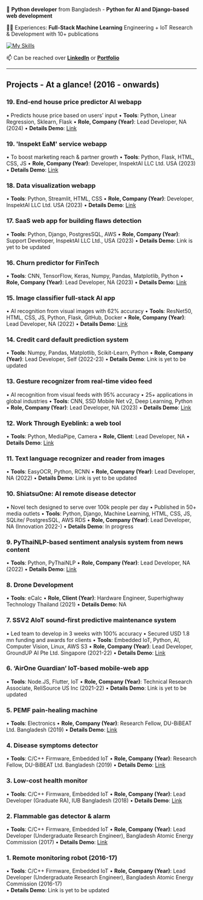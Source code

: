 👋 **Python developer** from Bangladesh - **Python for AI and Django-based web development**

👨‍💻 Experiences: **Full-Stack Machine Learning** Engineering + IoT Research & Development with 10+ publications

[![My Skills](https://skillicons.dev/icons?i=python,django,ai,javascript,aws&theme=light)](https://skillicons.dev)

📫 Can be reached over [**LinkedIn**](https://linkedin.com/in/navidbinahmed) or [**Portfolio**](https://navidbinahmed.com)


-------------------------------------------------------------------------------------------------------------------------------------------------------------------------
## Projects - At a glance! (2016 - onwards)

### 19. End-end house price predictor AI webapp     
   • Predicts house price based on users’ input 
   • **Tools**: Python, Linear Regression, Sklearn, Flask
   • **Role, Company (Year)**: Lead Developer, NA (2024) 
   • **Details Demo**: [Link](https://github.com/NavidBinAhmed/webapp_boston-house-pricing)
   
### 19. 'Inspekt EaM' service webapp 
   • To boost marketing reach & partner growth 
   • **Tools**: Python, Flask, HTML, CSS, JS
   • **Role, Company (Year)**: Developer, InspektAI LLC Ltd. USA (2023) 
   • **Details Demo**: [Link](https://github.com/NavidBinAhmed/webapp_2_EaM-flask)
 
### 18. Data visualization webapp      
   • **Tools**: Python, Streamlit, HTML, CSS
   • **Role, Company (Year)**: Developer, InspektAI LLC Ltd. USA (2023) 
   • **Details Demo**: [Link](https://github.com/NavidBinAhmed/webapp_4_data-visual-analytics-streamlit)
   
### 17. SaaS web app for building flaws detection 
   • **Tools**: Python, Django, PostgresSQL, AWS
   • **Role, Company (Year)**: Support Developer, InspektAI LLC Ltd., USA (2023) 
   • **Details Demo**: Link is yet to be updated
 
### 16. Churn predictor for FinTech 
   • **Tools**: CNN, TensorFlow, Keras, Numpy, Pandas, Matplotlib, Python
   • **Role, Company (Year)**: Lead Developer, NA (2023) 
   • **Details Demo**: [Link](https://github.com/NavidBinAhmed/ANN-Based-Churn-Classifier)
 
### 15. Image classifier full-stack AI app
   • AI recognition from visual images with 62% accuracy 
   • **Tools**: ResNet50, HTML, CSS, JS, Python, Flask, GitHub, Docker
   • **Role, Company (Year)**: Lead Developer, NA (2022) 
   • **Details Demo**: [Link](https://github.com/NavidBinAhmed/Webapp_Deep_Learning_Image_Classifier)

### 14. Credit card default prediction system 
   • **Tools**: Numpy, Pandas, Matplotlib, Scikit-Learn, Python
   • **Role, Company (Year)**: Lead Developer, Self (2022-23) 
   • **Details Demo**: Link is yet to be updated
   
### 13. Gesture recognizer from real-time video feed 
   • AI recognition from visual feeds with 95% accuracy 
   • 25+ applications in global industries
   • **Tools**: CNN, SSD Mobile Net v2, Deep Learning, Python
   • **Role, Company (Year)**: Lead Developer, NA (2023) 
   • **Details Demo**: [Link](https://www.linkedin.com/feed/update/urn:li:activity:7027354324783570944/)

### 12. Work Through Eyeblink: a web tool
   • **Tools**: Python, MediaPipe, Camera
   • **Role, Client**: Lead Developer, NA 
   • **Details Demo**: [Link](https://github.com/NavidBinAhmed/Work_Through_EyeBlink/tree/main)
   
### 11. Text language recognizer and reader from images 
   • **Tools**: EasyOCR, Python, RCNN
   • **Role, Company (Year)**: Lead Developer, NA (2022) 
   • **Details Demo**: Link is yet to be updated
   
### 10. ShiatsuOne: AI remote disease detector 
   • Novel tech designed to serve over 100k people per day 
   • Published in 50+ media outlets
   • **Tools**: Python, Django, Machine Learning, HTML, CSS, JS, SQLite/ PostgresSQL, AWS RDS
   • **Role, Company (Year)**: Lead Developer, NA (Innovation 2022-) 
   • **Details Demo**: In progress
 
### 9. PyThaiNLP-based sentiment analysis system from news content
   • **Tools**: Python, PyThaiNLP
   • **Role, Company (Year)**: Lead Developer, NA (2022) 
   • **Details Demo**: [Link](https://github.com/NavidBinAhmed/NLTK-PyThaiNLP-News-Sentiment-Analysis)
   
### 8. Drone Development 
   • **Tools**: eCalc
   • **Role, Client (Year)**: Hardware Engineer, Superhighway Technology Thailand (2021) 
   • **Details Demo**: NA
   
### 7. SSV2 AIoT sound-first predictive maintenance system 
   • Led team to develop in 3 weeks with 100% accuracy 
   • Secured USD 1.8 mn funding and awards for clients
   • **Tools**: Embedded IoT, Python, AI, Computer Vision, Linux, AWS S3
   • **Role, Company (Year)**: Lead Developer, GroundUP AI Pte Ltd. Singapore (2021-22) 
   • **Details Demo**: [Link](https://github.com/NavidBinAhmed/I2S-Sound-based-Predictive-Analytics-System)

### 6. ‘AirOne Guardian’ IoT-based mobile-web app
   • **Tools**: Node.JS, Flutter, IoT
   • **Role, Company (Year)**: Technical Research Associate, ReliSource US Inc (2021-22) 
   • **Details Demo**: Link is yet to be updated

### 5. PEMF pain-healing machine
   • **Tools**: Electronics
   • **Role, Company (Year)**: Research Fellow, DU-BiBEAT Ltd. Bangladesh (2019) 
   • **Details Demo**: [Link](https://bibeat.com/product/electro-health-2/)
   
### 4. Disease symptoms detector
   • **Tools**: C/C++ Firmware, Embedded IoT
   • **Role, Company (Year)**: Research Fellow, DU-BiBEAT Ltd. Bangladesh (2019) 
   • **Details Demo**: [Link](https://ieeexplore.ieee.org/document/9422520)
   
### 3. Low-cost health monitor
   • **Tools**: C/C++ Firmware, Embedded IoT
   • **Role, Company (Year)**: Lead Developer (Graduate RA), IUB Bangladesh (2018) 
   • **Details Demo**: [Link](https://ieeexplore.ieee.org/document/9034357)
   
### 2. Flammable gas detector & alarm
   • **Tools**: C/C++ Firmware, Embedded IoT
   • **Role, Company (Year)**: Lead Developer (Undergraduate Research Engineer), Bangladesh Atomic Energy Commission (2017) 
   • **Details Demo**: [Link](https://journalajst.com/design-and-implementation-microcontroller-based-flammable-gas-detector-and-automatic-alarm-system)
  
### 1. Remote monitoring robot (2016-17) 
   • **Tools**: C/C++ Firmware, Embedded IoT
   • **Role, Company (Year)**: Lead Developer (Undergraduate Research Engineer), Bangladesh Atomic Energy Commission (2016-17)  
   • **Details Demo**: Link is yet to be updated
